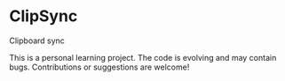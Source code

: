 # ClipSync
 Clipboard sync

This is a personal learning project. The code is evolving and may contain bugs. Contributions or suggestions are welcome!